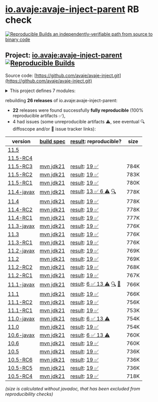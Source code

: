 [io.avaje:avaje-inject-parent](https://central.sonatype.com/artifact/io.avaje/avaje-inject-parent/versions) RB check
=======

[![Reproducible Builds](https://reproducible-builds.org/images/logos/rb.svg) an independently-verifiable path from source to binary code](https://reproducible-builds.org/)

## Project: [io.avaje:avaje-inject-parent](https://central.sonatype.com/artifact/io.avaje/avaje-inject-parent/versions) [![Reproducible Builds](https://img.shields.io/endpoint?url=https://raw.githubusercontent.com/jvm-repo-rebuild/reproducible-central/master/content/io/avaje/inject/badge.json)](https://github.com/jvm-repo-rebuild/reproducible-central/blob/master/content/io/avaje/inject/README.md)

Source code: [https://github.com/avaje/avaje-inject.git](https://github.com/avaje/avaje-inject.git)

<details><summary>This project defines 7 modules:</summary>

* [io.avaje:avaje-inject](https://central.sonatype.com/artifact/io.avaje/avaje-inject/overview)
* [io.avaje:avaje-inject-aop](https://central.sonatype.com/artifact/io.avaje/avaje-inject-aop/overview)
* [io.avaje:avaje-inject-events](https://central.sonatype.com/artifact/io.avaje/avaje-inject-events/overview)
* [io.avaje:avaje-inject-generator](https://central.sonatype.com/artifact/io.avaje/avaje-inject-generator/overview)
* [io.avaje:avaje-inject-maven-plugin](https://central.sonatype.com/artifact/io.avaje/avaje-inject-maven-plugin/overview)
* [io.avaje:avaje-inject-parent](https://central.sonatype.com/artifact/io.avaje/avaje-inject-parent/overview)
* [io.avaje:avaje-inject-test](https://central.sonatype.com/artifact/io.avaje/avaje-inject-test/overview)
</details>

rebuilding **26 releases** of io.avaje:avaje-inject-parent:
- **22** releases were found successfully **fully reproducible** (100% reproducible artifacts :white_check_mark:),
- 4 had issues (some unreproducible artifacts :warning:, see eventual :mag: diffoscope and/or :memo: issue tracker links):

| version | [build spec](/BUILDSPEC.md) | [result](https://reproducible-builds.org/docs/jvm/): reproducible? | size |
| -- | --------- | ------ | -- |
| [11.5](https://central.sonatype.com/artifact/io.avaje/avaje-inject-parent/11.5/pom) | | | |
| [11.5-RC4](https://central.sonatype.com/artifact/io.avaje/avaje-inject-parent/11.5-RC4/pom) | | | |
| [11.5-RC3](https://central.sonatype.com/artifact/io.avaje/avaje-inject-parent/11.5-RC3/pom) | [mvn jdk21](avaje-inject-11.5-RC3.buildspec) | [result](avaje-inject-parent-11.5-RC3.buildinfo): [19 :white_check_mark: ](avaje-inject-parent-11.5-RC3.buildcompare) | 784K |
| [11.5-RC2](https://central.sonatype.com/artifact/io.avaje/avaje-inject-parent/11.5-RC2/pom) | [mvn jdk21](avaje-inject-11.5-RC2.buildspec) | [result](avaje-inject-parent-11.5-RC2.buildinfo): [19 :white_check_mark: ](avaje-inject-parent-11.5-RC2.buildcompare) | 783K |
| [11.5-RC1](https://central.sonatype.com/artifact/io.avaje/avaje-inject-parent/11.5-RC1/pom) | [mvn jdk21](avaje-inject-11.5-RC1.buildspec) | [result](avaje-inject-parent-11.5-RC1.buildinfo): [19 :white_check_mark: ](avaje-inject-parent-11.5-RC1.buildcompare) | 780K |
| [11.4-javax](https://central.sonatype.com/artifact/io.avaje/avaje-inject-parent/11.4-javax/pom) | [mvn jdk21](avaje-inject-11.4-javax.buildspec) | [result](avaje-inject-parent-11.4-javax.buildinfo): [13 :white_check_mark:  6 :warning:](avaje-inject-parent-11.4-javax.buildcompare) [:mag:](avaje-inject-parent-11.4-javax.diffoscope) | 778K |
| [11.4](https://central.sonatype.com/artifact/io.avaje/avaje-inject-parent/11.4/pom) | [mvn jdk21](avaje-inject-11.4.buildspec) | [result](avaje-inject-parent-11.4.buildinfo): [19 :white_check_mark: ](avaje-inject-parent-11.4.buildcompare) | 778K |
| [11.4-RC2](https://central.sonatype.com/artifact/io.avaje/avaje-inject-parent/11.4-RC2/pom) | [mvn jdk21](avaje-inject-11.4-RC2.buildspec) | [result](avaje-inject-parent-11.4-RC2.buildinfo): [19 :white_check_mark: ](avaje-inject-parent-11.4-RC2.buildcompare) | 778K |
| [11.4-RC1](https://central.sonatype.com/artifact/io.avaje/avaje-inject-parent/11.4-RC1/pom) | [mvn jdk21](avaje-inject-11.4-RC1.buildspec) | [result](avaje-inject-parent-11.4-RC1.buildinfo): [19 :white_check_mark: ](avaje-inject-parent-11.4-RC1.buildcompare) | 777K |
| [11.3-javax](https://central.sonatype.com/artifact/io.avaje/avaje-inject-parent/11.3-javax/pom) | [mvn jdk21](avaje-inject-11.3-javax.buildspec) | [result](avaje-inject-parent-11.3-javax.buildinfo): [19 :white_check_mark: ](avaje-inject-parent-11.3-javax.buildcompare) | 776K |
| [11.3](https://central.sonatype.com/artifact/io.avaje/avaje-inject-parent/11.3/pom) | [mvn jdk21](avaje-inject-11.3.buildspec) | [result](avaje-inject-parent-11.3.buildinfo): [19 :white_check_mark: ](avaje-inject-parent-11.3.buildcompare) | 776K |
| [11.3-RC1](https://central.sonatype.com/artifact/io.avaje/avaje-inject-parent/11.3-RC1/pom) | [mvn jdk21](avaje-inject-11.3-RC1.buildspec) | [result](avaje-inject-parent-11.3-RC1.buildinfo): [19 :white_check_mark: ](avaje-inject-parent-11.3-RC1.buildcompare) | 776K |
| [11.2-javax](https://central.sonatype.com/artifact/io.avaje/avaje-inject-parent/11.2-javax/pom) | [mvn jdk21](avaje-inject-11.2-javax.buildspec) | [result](avaje-inject-parent-11.2-javax.buildinfo): [19 :white_check_mark: ](avaje-inject-parent-11.2-javax.buildcompare) | 769K |
| [11.2](https://central.sonatype.com/artifact/io.avaje/avaje-inject-parent/11.2/pom) | [mvn jdk21](avaje-inject-11.2.buildspec) | [result](avaje-inject-parent-11.2.buildinfo): [19 :white_check_mark: ](avaje-inject-parent-11.2.buildcompare) | 769K |
| [11.2-RC2](https://central.sonatype.com/artifact/io.avaje/avaje-inject-parent/11.2-RC2/pom) | [mvn jdk21](avaje-inject-11.2-RC2.buildspec) | [result](avaje-inject-parent-11.2-RC2.buildinfo): [19 :white_check_mark: ](avaje-inject-parent-11.2-RC2.buildcompare) | 768K |
| [11.2-RC1](https://central.sonatype.com/artifact/io.avaje/avaje-inject-parent/11.2-RC1/pom) | [mvn jdk21](avaje-inject-11.2-RC1.buildspec) | [result](avaje-inject-parent-11.2-RC1.buildinfo): [19 :white_check_mark: ](avaje-inject-parent-11.2-RC1.buildcompare) | 767K |
| [11.1-javax](https://central.sonatype.com/artifact/io.avaje/avaje-inject-parent/11.1-javax/pom) | [mvn jdk21](avaje-inject-11.1-javax.buildspec) | [result](avaje-inject-parent-11.1-javax.buildinfo): [6 :white_check_mark:  13 :warning:](avaje-inject-parent-11.1-javax.buildcompare) [:mag:](avaje-inject-parent-11.1-javax.diffoscope) [:memo:](https://github.com/avaje/avaje-inject/issues/757) | 766K |
| [11.1](https://central.sonatype.com/artifact/io.avaje/avaje-inject-parent/11.1/pom) | [mvn jdk21](avaje-inject-11.1.buildspec) | [result](avaje-inject-parent-11.1.buildinfo): [19 :white_check_mark: ](avaje-inject-parent-11.1.buildcompare) | 766K |
| [11.1-RC2](https://central.sonatype.com/artifact/io.avaje/avaje-inject-parent/11.1-RC2/pom) | [mvn jdk21](avaje-inject-11.1-RC2.buildspec) | [result](avaje-inject-parent-11.1-RC2.buildinfo): [19 :white_check_mark: ](avaje-inject-parent-11.1-RC2.buildcompare) | 756K |
| [11.1-RC1](https://central.sonatype.com/artifact/io.avaje/avaje-inject-parent/11.1-RC1/pom) | [mvn jdk21](avaje-inject-11.1-RC1.buildspec) | [result](avaje-inject-parent-11.1-RC1.buildinfo): [19 :white_check_mark: ](avaje-inject-parent-11.1-RC1.buildcompare) | 753K |
| [11.0-javax](https://central.sonatype.com/artifact/io.avaje/avaje-inject-parent/11.0-javax/pom) | [mvn jdk21](avaje-inject-11.0-javax.buildspec) | [result](avaje-inject-parent-11.0-javax.buildinfo): [6 :white_check_mark:  13 :warning:](avaje-inject-parent-11.0-javax.buildcompare) | 754K |
| [11.0](https://central.sonatype.com/artifact/io.avaje/avaje-inject-parent/11.0/pom) | [mvn jdk21](avaje-inject-11.0.buildspec) | [result](avaje-inject-parent-11.0.buildinfo): [19 :white_check_mark: ](avaje-inject-parent-11.0.buildcompare) | 754K |
| [10.6-javax](https://central.sonatype.com/artifact/io.avaje/avaje-inject-parent/10.6-javax/pom) | [mvn jdk21](avaje-inject-10.6-javax.buildspec) | [result](avaje-inject-parent-10.6-javax.buildinfo): [6 :white_check_mark:  13 :warning:](avaje-inject-parent-10.6-javax.buildcompare) | 760K |
| [10.6](https://central.sonatype.com/artifact/io.avaje/avaje-inject-parent/10.6/pom) | [mvn jdk21](avaje-inject-10.6.buildspec) | [result](avaje-inject-parent-10.6.buildinfo): [19 :white_check_mark: ](avaje-inject-parent-10.6.buildcompare) | 760K |
| [10.5](https://central.sonatype.com/artifact/io.avaje/avaje-inject-parent/10.5/pom) | [mvn jdk21](avaje-inject-10.5.buildspec) | [result](avaje-inject-parent-10.5.buildinfo): [19 :white_check_mark: ](avaje-inject-parent-10.5.buildcompare) | 736K |
| [10.5-RC6](https://central.sonatype.com/artifact/io.avaje/avaje-inject-parent/10.5-RC6/pom) | [mvn jdk21](avaje-inject-10.5-RC6.buildspec) | [result](avaje-inject-parent-10.5-RC6.buildinfo): [19 :white_check_mark: ](avaje-inject-parent-10.5-RC6.buildcompare) | 736K |
| [10.5-RC5](https://central.sonatype.com/artifact/io.avaje/avaje-inject-parent/10.5-RC5/pom) | [mvn jdk21](avaje-inject-10.5-RC5.buildspec) | [result](avaje-inject-parent-10.5-RC5.buildinfo): [19 :white_check_mark: ](avaje-inject-parent-10.5-RC5.buildcompare) | 736K |
| [10.5-RC4](https://central.sonatype.com/artifact/io.avaje/avaje-inject-parent/10.5-RC4/pom) | [mvn jdk21](avaje-inject-10.5-RC4.buildspec) | [result](avaje-inject-parent-10.5-RC4.buildinfo): [19 :white_check_mark: ](avaje-inject-parent-10.5-RC4.buildcompare) | 718K |

<i>(size is calculated without javadoc, that has been excluded from reproducibility checks)</i>

